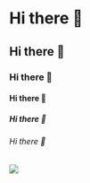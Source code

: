 # Hi there 👋
## Hi there 👋
### Hi there 👋
#### Hi there 👋
##### Hi there 👋
###### Hi there 👋

![](https://komarev.com/ghpvc/?username=Radical-Red)
